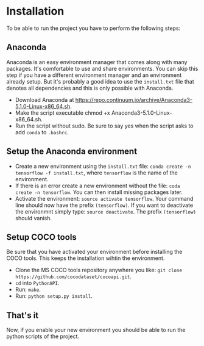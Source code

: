 # Installation

To be able to run the project you have to perform the following steps:

## Anaconda

Anaconda is an easy environment manager that comes along with many packages. It's comfortable to use and share environments.
You can skip this step if you have a different environment manager and an environment already setup. But it's probably a good
idea to use the `install.txt` file that denotes all dependencies and this is only possible with Anaconda.

* Download Anaconda at https://repo.continuum.io/archive/Anaconda3-5.1.0-Linux-x86_64.sh.
* Make the script executable chmod +x Anaconda3-5.1.0-Linux-x86_64.sh.
* Run the script without sudo. Be sure to say yes when the script asks to add `conda` to `.bashrc`.

## Setup the Anaconda environment

* Create a new environment using the `install.txt` file: `conda create -n tensorflow -f install.txt`, where `tensorflow` is the name of the environment.
* If there is an error create a new environment without the file: `coda create -n tensorflow`. You can then install missing packages later.
* Activate the environment: `source activate tensorflow`. Your command line should now have the prefix `(tensorflow)`. If you want to deactivate the environmnt simply type: `source deactivate`. The prefix `(tensorflow)` should vanish.

## Setup COCO tools

Be sure that you have activated your environment before installing the COCO tools. This keeps the installation wihtin the environment.

* Clone the MS COCO tools repository anywhere you like: `git clone https://github.com/cocodataset/cocoapi.git`.
* `cd` into `PythonAPI`.
* Run: `make`.
* Run: `python setup.py install`.

## That's it

Now, if you enable your new environment you should be able to run the python scripts of the project.